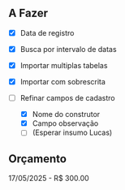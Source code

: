 ## A Fazer

- [X] Data de registro
- [X] Busca por intervalo de datas

- [X] Importar multiplas tabelas
- [X] Importar com sobrescrita

- [ ] Refinar campos de cadastro
    - [X] Nome do construtor
    - [X] Campo observação
    - [ ] (Esperar insumo Lucas)

## Orçamento
17/05/2025  -   R$ 300.00